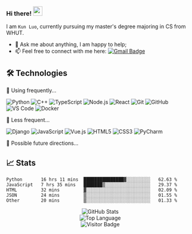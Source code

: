 ### Hi there! <img src="https://media.giphy.com/media/hvRJCLFzcasrR4ia7z/giphy.gif" width="25px">

I am `Kun Luo`, currently pursuing my master's degree majoring in CS from WHUT.

* 💬 Ask me about anything, I am happy to help;
* 📫 Feel free to connect with me here:
[![Gmail Badge](https://img.shields.io/badge/olooook@outlook.com-c14438?style=flat-square&logo=Gmail&logoColor=white&link=mailto:olooook@outlook.com)](mailto:olooook@outlook.com)

## 🛠 Technologies

🌲 Using frequently...

![Python](https://img.shields.io/badge/-Python-%233776AB?style=flat-square&logo=Python&logoColor=ffffff)
![C++](https://img.shields.io/badge/-C++-%2300599C?style=flat-square&logo=c)
![TypeScript](https://img.shields.io/badge/-TypeScript-007ACC?style=flat-square&logo=typescript&logoColor=white)
![Node.js](https://img.shields.io/badge/-Nodejs-%23339933?style=flat-square&logo=node-dot-js&logoColor=ffffff)
![React](https://img.shields.io/badge/-React-%23282C34?style=flat-square&logo=react)
![Git](https://img.shields.io/badge/-Git-black?style=flat-square&logo=git)
![GitHub](https://img.shields.io/badge/-GitHub-%23181717?style=flat-square&logo=github)
![VS Code](https://img.shields.io/badge/-VSCode-%23007ACC?style=flat-square&logo=visual-studio-code)
![Docker](https://img.shields.io/badge/-Docker-%232496ED?style=flat-square&logoColor=ffffff&logo=docker)

🌳 Less frequent...

![Django](https://img.shields.io/badge/-Django-%23092E20?style=flat-square&logo=django&logoColor=ffffff)
![JavaScript](https://img.shields.io/badge/-JavaScript-%23F7DF1C?style=flat-square&logo=javascript&logoColor=000000&labelColor=%23F7DF1C&color=%23FFCE5A)
![Vue.js](https://img.shields.io/badge/-Vue.js-%232c3e50?style=flat-square&logo=vue-dot-js)
![HTML5](https://img.shields.io/badge/-HTML5-%23E44D27?style=flat-square&logo=html5&logoColor=ffffff)
![CSS3](https://img.shields.io/badge/-CSS3-%231572B6?style=flat-square&logo=css3)
![PyCharm](https://img.shields.io/badge/-PyCharm-black?style=flat-square&logo=pycharm)

🌱 Possible future directions...


## 📈 Stats

<!--START_SECTION:waka-->
```text
Python       16 hrs 11 mins  ███████████████▓░░░░░░░░░   62.63 % 
JavaScript   7 hrs 35 mins   ███████▒░░░░░░░░░░░░░░░░░   29.37 % 
HTML         32 mins         ▓░░░░░░░░░░░░░░░░░░░░░░░░   02.09 % 
JSON         24 mins         ▒░░░░░░░░░░░░░░░░░░░░░░░░   01.55 % 
Other        20 mins         ▒░░░░░░░░░░░░░░░░░░░░░░░░   01.33 % 
```
<!--END_SECTION:waka-->

<p align="center">
    <img alt="GitHub Stats" src="https://github-readme-stats.vercel.app/api?username=luokn&show_icons=true&hide=issues&icon_color=000000&hide_border=true&title_color=5391FE&text_color=555">
    <br>
    <img alt="Top Language" src="https://github-readme-stats.vercel.app/api/top-langs/?username=luokn&hide=html,&hide_border=true&title_color=5391FE&text_color=555">
    <br>
    <img alt="Visitor Badge" src="https://visitor-badge.laobi.icu/badge?page_id=luokn.luokn">
</p>
